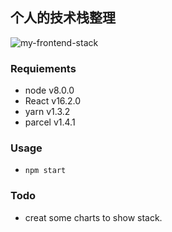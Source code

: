 ## 个人的技术栈整理

![my-frontend-stack](https://github.com/kyriejoshua/my-frontend-stack/blob/master/assets/frontend-stack.png)

### Requiements

* node v8.0.0
* React v16.2.0
* yarn v1.3.2
* parcel v1.4.1

### Usage

* `npm start`

### Todo

* creat some charts to show stack.